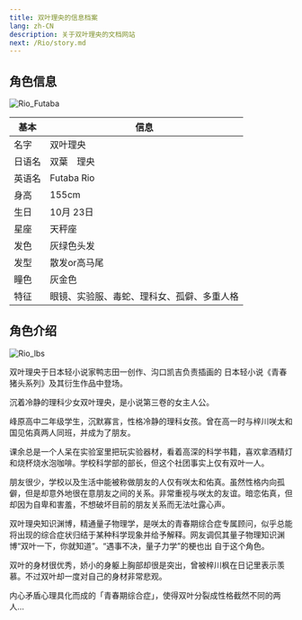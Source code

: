 ```yaml
---
title: 双叶理央的信息档案
lang: zh-CN
description: 关于双叶理央的文档网站
next: /Rio/story.md
---
```


## 角色信息

![Rio_Futaba](/images/Rio_futaba.jpg "Rio_Futaba")

|基本|信息|
|-----|--------|
|名字 | 双叶理央|
|日语名 | 双葉　理央|
|英语名 | Futaba Rio|
|身高 | 155cm  |
|生日 | 10月 23日|  
|星座 | 天秤座  |
|发色 | 灰绿色头发 | 
|发型 | 散发or高马尾  |
|瞳色 | 灰金色  |
|特征 | 眼镜、实验服、毒蛇、理科女、孤僻、多重人格  |

## 角色介绍

![Rio_lbs](/images/Rio_lookbacksmile.jpg "Rio_lookbacksmile")

双叶理央于日本轻小说家鸭志田一创作、沟口凯吉负责插画的 日本轻小说《青春猪头系列》及其衍生作品中登场。

沉着冷静的理科少女双叶理央，是小说第三卷的女主人公。

峰原高中二年级学生，沉默寡言，性格冷静的理科女孩。曾在高一时与梓川咲太和国见佑真两人同班，并成为了朋友。

课余总是一个人呆在实验室里把玩实验器材，看着高深的科学书籍，喜欢拿酒精灯和烧杯烧水泡咖啡。学校科学部的部长，但这个社团事实上仅有双叶一人。

朋友很少，学校以及生活中能被称做朋友的人仅有咲太和佑真。虽然性格内向孤僻，但是却意外地很在意朋友之间的关系。非常重视与咲太的友谊。暗恋佑真，但却因为自卑和害羞，不想破坏目前的朋友关系而无法吐露心声。

双叶理央知识渊博，精通量子物理学，是咲太的青春期综合症专属顾问，似乎总能将出现的综合症状归结于某种科学现象并给予解释。网友调侃其量子物理知识渊博“双叶一下，你就知道”。“遇事不决，量子力学”的梗也出
自于这个角色。

双叶的身材很优秀，娇小的身躯上胸部却很是突出，曾被梓川枫在日记里表示羡慕。不过双叶却一度对自己的身材非常悲观。

内心矛盾心理具化而成的「青春期综合症」，使得双叶分裂成性格截然不同的两人...